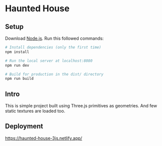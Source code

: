 # Haunted House

## Setup
Download [Node.js](https://nodejs.org/en/download/).
Run this followed commands:

``` bash
# Install dependencies (only the first time)
npm install

# Run the local server at localhost:8080
npm run dev

# Build for production in the dist/ directory
npm run build
```

## Intro
This is simple project built using Three.js primitives as geometries. And few static textures are loaded too.

## Deployment
https://haunted-house-3js.netlify.app/
